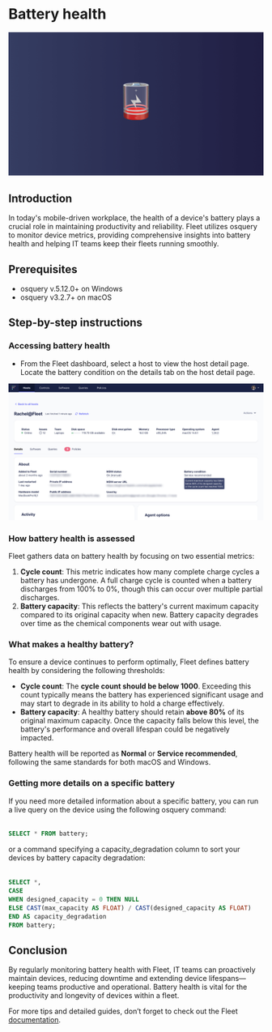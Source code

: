 # Battery health

![Battery health](../website/assets/images/articles/battery-health-1600x900@2x.png)

## Introduction

In today's mobile-driven workplace, the health of a device's battery plays a crucial role in maintaining productivity and reliability. Fleet utilizes osquery to monitor device metrics, providing comprehensive insights into battery health and helping IT teams keep their fleets running smoothly.

## Prerequisites

- osquery v.5.12.0+ on Windows
- osquery v3.2.7+ on macOS

## Step-by-step instructions

### Accessing battery health

- From the Fleet dashboard, select a host to view the host detail page. Locate the battery condition on the details tab on the host detail page.

![Battery condition on host detail page.](../website/assets/images/articles/battery-health-1999x1071@2x.png "Battery condition on host detail page.")

### How battery health is assessed

Fleet gathers data on battery health by focusing on two essential metrics:

1. **Cycle count**: This metric indicates how many complete charge cycles a battery has undergone. A full charge cycle is counted when a battery discharges from 100% to 0%, though this can occur over multiple partial discharges.
2. **Battery capacity**: This reflects the battery's current maximum capacity compared to its original capacity when new. Battery capacity degrades over time as the chemical components wear out with usage.

### What makes a healthy battery?

To ensure a device continues to perform optimally, Fleet defines battery health by considering the following thresholds:

* **Cycle count**: The **cycle count should be below 1000**. Exceeding this count typically means the battery has experienced significant usage and may start to degrade in its ability to hold a charge effectively.
* **Battery capacity**: A healthy battery should retain **above 80%** of its original maximum capacity. Once the capacity falls below this level, the battery's performance and overall lifespan could be negatively impacted.

Battery health will be reported as **Normal** or **Service recommended**, following the same standards for both macOS and Windows.

### Getting more details on a specific battery

If you need more detailed information about a specific battery, you can run a live query on the device using the following osquery command:


```sql

SELECT * FROM battery;

```

or a command specifying a capacity_degradation column to sort your devices by battery capacity degradation:

```sql

SELECT *,
CASE
WHEN designed_capacity = 0 THEN NULL
ELSE CAST(max_capacity AS FLOAT) / CAST(designed_capacity AS FLOAT)
END AS capacity_degradation
FROM battery;

```

## Conclusion

By regularly monitoring battery health with Fleet, IT teams can proactively maintain devices, reducing downtime and extending device lifespans—keeping teams productive and operational. Battery health is vital for the productivity and longevity of devices within a fleet.

For more tips and detailed guides, don’t forget to check out the Fleet [documentation](https://fleetdm.com/docs/get-started/why-fleet).

<meta name="articleTitle" value="Battery health">
<meta name="authorFullName" value="Tim Lee">
<meta name="authorGitHubUsername" value="mostlikelee">
<meta name="category" value="guides">
<meta name="publishedOn" value="2024-10-16">
<meta name="articleImageUrl" value="../website/assets/images/articles/battery-health-1600x900@2x.png">
<meta name="description" value="Monitor and assess battery health in macOS and Windows devices using Fleet and osquery to maintain optimal device performance.">
